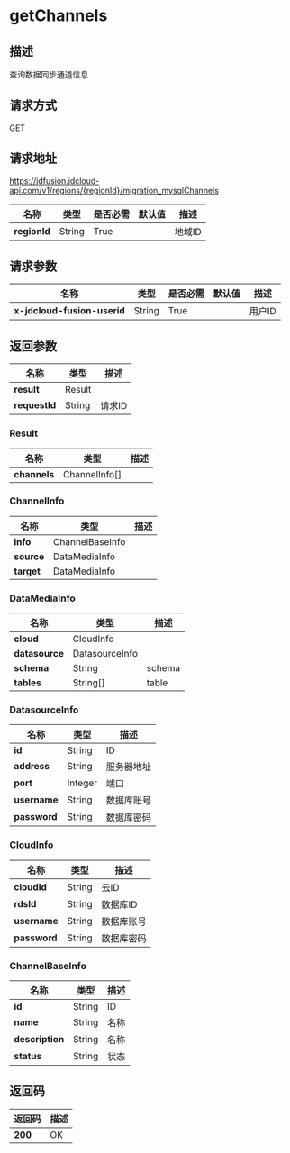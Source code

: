 # getChannels


## 描述
查询数据同步通道信息

## 请求方式
GET

## 请求地址
https://jdfusion.jdcloud-api.com/v1/regions/{regionId}/migration_mysqlChannels

|名称|类型|是否必需|默认值|描述|
|---|---|---|---|---|
|**regionId**|String|True| |地域ID|

## 请求参数
|名称|类型|是否必需|默认值|描述|
|---|---|---|---|---|
|**x-jdcloud-fusion-userid**|String|True| |用户ID|


## 返回参数
|名称|类型|描述|
|---|---|---|
|**result**|Result| |
|**requestId**|String|请求ID|

### Result
|名称|类型|描述|
|---|---|---|
|**channels**|ChannelInfo[]| |
### ChannelInfo
|名称|类型|描述|
|---|---|---|
|**info**|ChannelBaseInfo| |
|**source**|DataMediaInfo| |
|**target**|DataMediaInfo| |
### DataMediaInfo
|名称|类型|描述|
|---|---|---|
|**cloud**|CloudInfo| |
|**datasource**|DatasourceInfo| |
|**schema**|String|schema|
|**tables**|String[]|table|
### DatasourceInfo
|名称|类型|描述|
|---|---|---|
|**id**|String|ID|
|**address**|String|服务器地址|
|**port**|Integer|端口|
|**username**|String|数据库账号|
|**password**|String|数据库密码|
### CloudInfo
|名称|类型|描述|
|---|---|---|
|**cloudId**|String|云ID|
|**rdsId**|String|数据库ID|
|**username**|String|数据库账号|
|**password**|String|数据库密码|
### ChannelBaseInfo
|名称|类型|描述|
|---|---|---|
|**id**|String|ID|
|**name**|String|名称|
|**description**|String|名称|
|**status**|String|状态|

## 返回码
|返回码|描述|
|---|---|
|**200**|OK|
